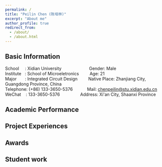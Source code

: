 ```yaml
---
permalink: /
title: "Peilin Chen (陈培林)"
excerpt: "About me"
author_profile: true
redirect_from: 
  - /about/
  - /about.html
---
```


## Basic Information
School&nbsp;&nbsp;&nbsp;&nbsp;&nbsp;:&nbsp;Xidian University&nbsp;&nbsp;&nbsp;&nbsp;&nbsp;&nbsp;&nbsp;&nbsp;&nbsp;&nbsp;&nbsp;&nbsp;&nbsp;&nbsp;&nbsp;&nbsp;&nbsp;&nbsp;&nbsp;&nbsp;&nbsp;&nbsp;&nbsp;Gender: Male                                                 
Institute&nbsp;&nbsp;&nbsp;:&nbsp;School of Microeletronics&nbsp;&nbsp;&nbsp;&nbsp;&nbsp;&nbsp;&nbsp;&nbsp;&nbsp;Age: 21                                                     
Major&nbsp;&nbsp;&nbsp;&nbsp;&nbsp;&nbsp;&nbsp;:&nbsp;Integrated Circuit Design&nbsp;&nbsp;&nbsp;&nbsp;&nbsp;&nbsp;&nbsp;&nbsp;&nbsp;Native Place: Zhanjiang City, Guangdong Province, China      
Telephone:&nbsp;(+86) 133-3650-5376&nbsp;&nbsp;&nbsp;&nbsp;&nbsp;&nbsp;&nbsp;&nbsp;&nbsp;&nbsp;&nbsp;&nbsp;Mail: chenpeilin@stu.xidian.edu.cn                           
WeChat&nbsp;&nbsp;&nbsp;&nbsp;:&nbsp;133-3650-5376&nbsp;&nbsp;&nbsp;&nbsp;&nbsp;&nbsp;&nbsp;&nbsp;&nbsp;&nbsp;&nbsp;&nbsp;&nbsp;&nbsp;&nbsp;&nbsp;&nbsp;Address: Xi'an City, Shaanxi Province 

## Academic Performance



## Project Experiences



## Awards



## Student work


